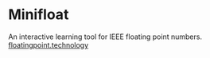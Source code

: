 # Minifloat

An interactive learning tool for IEEE floating point numbers. [floatingpoint.technology](http://floatingpoint.technology)
